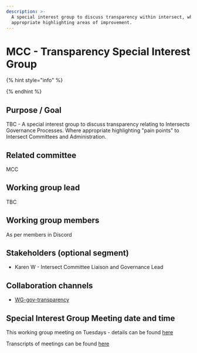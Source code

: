 ```yaml
---
description: >-
  A special interest group to discuss transparency within intersect, where
  appropriate highlighting areas of improvement.
---
```


# MCC - Transparency Special Interest Group

{% hint style="info" %}

{% endhint %}

## Purpose / Goal

TBC - A special interest group to discuss transparency relating to Intersects Governance Processes.  Where appropriate highlighting "pain points" to Intersect Committees and Administration.

## Related committee

MCC&#x20;

## Working group lead

TBC

## Working group members

As per members in Discord

## Stakeholders (optional segment)

* Karen W - Intersect Committee Liaison and Governance Lead

## Collaboration channels&#x20;

* [WG-gov-transparency](https://discord.com/channels/1136727663583698984/1240234663964966912)

## Special Interest Group Meeting date and time

This working group meeting on Tuesdays - details can be found [here](https://discord.gg/Bz4dTjW5?event=1250144605647671418)

Transcripts of meetings can be found [here](https://drive.google.com/drive/folders/1HWVLEz1nkrW9G4lszi5poVKZt\_-JGDvR?usp=sharing)
